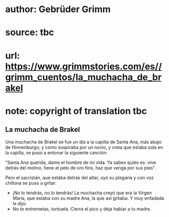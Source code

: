 # author: Gebrüder Grimm
# source: tbc
# url: https://www.grimmstories.com/es//grimm_cuentos/la_muchacha_de_brakel
# note: copyright of translation tbc

## La muchacha de Brakel 

Una muchacha de Brakel se fue un día a la capilla de Santa Ana, más
abajo de Hinnenburgo; y como suspiraba por un novio, y creía que estaba
sola en la capilla, se puso a entonar la siguiente canción:

"Santa Ana querida,
dame el hombre de mi vida.
Ya sabes quién es:
vive detrás del molino,
tiene el pelo de oro fino,
haz que venga por sus pies".

Pero el sacristán, que estaba detrás del altar, oyó su plegaria y con
voz chillona se puso a gritar:
- ¡No lo tendrás, no lo tendrás!
La muchacha creyó que era la Virgen María, que estaba con su madre Ana,
la que así gritaba. Y muy enfadada le dijo:
- No te entremetas, tontuela. Cierra el pico y deja hablar a tu madre.
